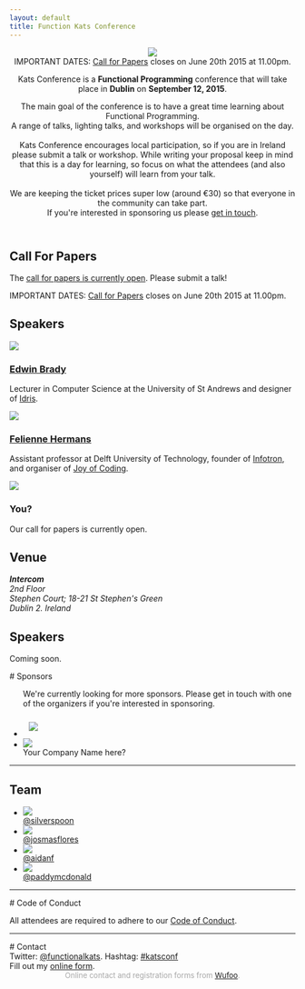 ```yaml
---
layout: default
title: Function Kats Conference
---
```


<header>
  <img src="images/logo.png" id="logo" />
  <div class="alert alert-danger" role="alert">
  IMPORTANT DATES: <a class='alert-link' href="https://docs.google.com/forms/d/1-LioOLgQsM-W_FVs921_F8qbF4APkCbwaxKUd-jtmBc/viewform">Call for Papers</a> closes on June 20th 2015 at 11.00pm.
</div>

  <div class='box' id='what'>
    <p class='lead'>
      Kats Conference is a <strong>Functional Programming</strong> conference that will take place in <strong>Dublin</strong> on <strong>September 12, 2015</strong>.
    </p>
    <p>
      The main goal of the conference is to have a great time learning about Functional Programming.<br />
      A range of talks, lighting talks, and workshops will be organised on the day.<br /><br />
      Kats Conference encourages local participation, so if you are in Ireland please submit a talk or workshop. While writing your proposal keep in mind that this is a day for learning, so focus on what the attendees (and also yourself) will learn from your talk.<br /><br />
      We are keeping the ticket prices super low (around &euro;30) so that everyone in the community can take part.<br />
      If you're interested in sponsoring us please <a href="#contact">get in touch</a>.
    </p>
  </div>
</header> 


<section>
  <h2>Call For Papers</h2>
  <p>
    The <a href="https://docs.google.com/forms/d/1-LioOLgQsM-W_FVs921_F8qbF4APkCbwaxKUd-jtmBc/viewform">call for papers is currently open</a>. Please submit a talk!
  </p>
  <div class="alert alert-danger" role="alert">
    IMPORTANT DATES: <a class='alert-link' href="https://docs.google.com/forms/d/1-LioOLgQsM-W_FVs921_F8qbF4APkCbwaxKUd-jtmBc/viewform">Call for Papers</a> closes on June 20th 2015 at 11.00pm.
  </div>
</section>


<section>
  <h2>Speakers</h2>
  <div class="row">
    <div class="col-sm-6 col-md-3">
      <div class="thumbnail">
        <img src="images/avatars/edwin_400.png">
        <div class="caption">
          <h3><a href="https://twitter.com/edwinbrady">Edwin Brady</a></h3>
          <p>Lecturer in Computer Science at the University of St Andrews and designer of <a href="http://www.idris-lang.org/">Idris</a>.
        </div>
      </div>
    </div>
    <div class="col-sm-6 col-md-3">
      <div class="thumbnail">
        <img src="images/avatars/felienne.jpg">
        <div class="caption">
          <h3><a href="https://twitter.com/felienne">Felienne Hermans</a></h3>
          <p>Assistant professor at Delft University of Technology, founder of <a href="http://www.infotron.nl/">Infotron</a>, and organiser of <a href="http://joyofcoding.org/">Joy of Coding</a>.
        </div>
      </div>
    </div>
    <div class="col-sm-6 col-md-3">
      <div class="thumbnail">
      <img src="http://placehold.it/400x400&text=You!">
      <div class="caption">
          <h3>You?</h3>
          <p>Our call for papers is currently open.</p>
        </div>
      </div>
    </div>
  </div> <!-- /.row -->
</section>  


<section id='venue'>
  <h2>Venue</h2>
  <div class="row">
    <div class="col-sm-12 col-md-9">
      <div id="map-canvas" class="flex-video"></div>
    </div>
    <div class="col-sm-12 col-md-3">
      <address>
        <strong>Intercom</strong></br>
        2nd Floor<br>
        Stephen Court; 18-21 St Stephen's Green<br>
        Dublin 2. Ireland<br>
      </address>
    </div>
  </div>
</section>

<section>
  <h2>Speakers</h2>
  <p>
    Coming soon.
  </p>
</section>


<section>
# Sponsors
</div>

<ul class="small-block-grid-1 medium-block-grid-1 large-block-grid-2">
<p>We're currently looking for more sponsors. Please get in touch with one of the organizers if you're interested in sponsoring.</p>
  <li>
    <img src="images/sponsors/intercom-logo_large.png" style="padding: 10px;">
  </li>
  <li>
  <img src="http://placehold.it/600x200&text=Sponsor+Us">
  <div class="caption">Your Company Name here?</div>
  </li>
</ul>

<hr/>

<a name="team"></a>
<div class="main-section">

# Team

</div>

<ul class="small-block-grid-2 medium-block-grid-3 large-block-grid-4">
  <li>
  <img src="images/avatars/silverspoon.jpeg">
  <div class="caption"><a href="http://twitter.com/silverspoon">@silverspoon</a></div>
  </li>
  <li>
  <img src="images/avatars/jos.jpeg">
  <div class="caption"><a href="http://twitter.com/josmasflores">@josmasflores</a></div>
  </li>
  <li>
  <img src="images/avatars/aidanf.jpeg">
  <div class="caption"><a href="http://twitter.com/aidanf">@aidanf</a></div>
  </li>
  <li>
  <img src="images/avatars/paddy.jpg">
  <div class="caption"><a href="http://twitter.com/paddymcdonald">@paddymcdonald</a></div>
  </li>
</ul>

<hr/>

<a name="contact"></a>
<div class="main-section">
# Code of Conduct
</div>

All attendees are required to adhere to our <a href="http://confcodeofconduct.com/">Code of Conduct</a>.

<hr/>

<a name="contact"></a>
<div class="main-section">
# Contact
</div>
<div>Twitter: <a href="https://twitter.com/functionalkats">@functionalkats</a>. Hashtag: <a href="https://twitter.com/search?q=katsconf&src=typd">#katsconf</a></div>

<div id="wufoo-r1uvlb8y1a5gv6p">
Fill out my <a href="https://windmilllabs.wufoo.com/forms/r1uvlb8y1a5gv6p">online form</a>.
</div>
<div id="wuf-adv" style="font-family:inherit;font-size: small;color:#a7a7a7;text-align:center;display:block;">Online contact and registration forms from <a href="http://www.wufoo.com">Wufoo</a>.</div>
<script type="text/javascript">var r1uvlb8y1a5gv6p;(function(d, t) {
var s = d.createElement(t), options = {
'userName':'windmilllabs',
'formHash':'r1uvlb8y1a5gv6p',
'autoResize':true,
'height':'454',
'async':true,
'host':'wufoo.com',
'header':'show',
'ssl':true};
s.src = ('https:' == d.location.protocol ? 'https://' : 'http://') + 'www.wufoo.com/scripts/embed/form.js';
s.onload = s.onreadystatechange = function() {
var rs = this.readyState; if (rs) if (rs != 'complete') if (rs != 'loaded') return;
try { r1uvlb8y1a5gv6p = new WufooForm();r1uvlb8y1a5gv6p.initialize(options);r1uvlb8y1a5gv6p.display(); } catch (e) {}};
var scr = d.getElementsByTagName(t)[0], par = scr.parentNode; par.insertBefore(s, scr);
})(document, 'script');</script>

<script src="https://maps.googleapis.com/maps/api/js"></script>
<script>
  function initialize() {
    var mapCanvas = document.getElementById('map-canvas');
    var mapOptions = {
      center: new google.maps.LatLng(53.339371, -6.257495),
      zoom: 17,
      mapTypeId: google.maps.MapTypeId.ROADMAP
    }
    var map = new google.maps.Map(mapCanvas, mapOptions);
    var marker = new google.maps.Marker({
      position: new google.maps.LatLng(53.339371, -6.257495),
      title:"Intercom, Dublin"
    });
    marker.setMap(map);

  }

  google.maps.event.addDomListener(window, 'load', initialize);
</script>
